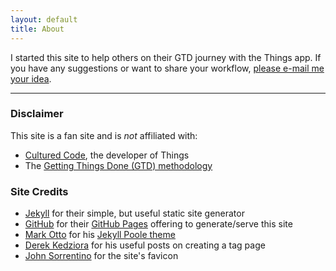 ```yaml
---
layout: default
title: About
---
```


I started this site to help others on their GTD journey with the Things app.  If you have any suggestions or want to share your workflow, [please e-mail me your idea](mailto:hello@gtdwiththings.com).

----

### Disclaimer
This site is a fan site and is _not_ affiliated with:
- [Cultured Code](https://culturedcode.com/things/), the developer of Things
- The [Getting Things Done (GTD) methodology](https://gettingthingsdone.com)

### Site Credits
- [Jekyll](https://jekyllrb.com/) for their simple, but useful static site generator 
- [GitHub](https://github.com/) for their [GitHub Pages](https://pages.github.com/) offering to generate/serve this site
- [Mark Otto](https://twitter.com/mdo) for his [Jekyll Poole theme](https://getpoole.com)
- [Derek Kedziora](https://github.com/derekkedziora/derekkedziora.com) for his useful posts on creating a tag page
- [John Sorrentino](https://twitter.com/johnsorrentino) for the site's favicon